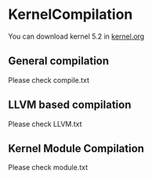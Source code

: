# KernelCompilation

You can download kernel 5.2 in [kernel.org](https://www.kernel.org/)

## General compilation

Please check compile.txt

## LLVM based compilation

Please check LLVM.txt

## Kernel Module Compilation

Please check module.txt
